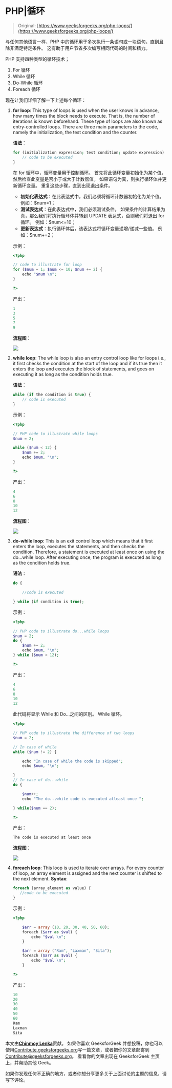 # PHP|循环

> Original: [https://www.geeksforgeeks.org/php-loops/](https://www.geeksforgeeks.org/php-loops/)

与任何其他语言一样，PHP 中的循环用于多次执行一条语句或一块语句，直到且除非满足特定条件。 这有助于用户节省多次编写相同代码的时间和精力。

PHP 支持四种类型的循环技术；

1.  For 循环
2.  While 循环
3.  Do-While 循环
4.  Foreach 循环

现在让我们详细了解一下上述每个循环：

1.  **for loop**: This type of loops is used when the user knows in advance, how many times the block needs to execute. That is, the number of iterations is known beforehand. These type of loops are also known as entry-controlled loops. There are three main parameters to the code, namely the initialization, the test condition and the counter.

    **语法**：

    ```php
    for (initialization expression; test condition; update expression) {
        // code to be executed
    }

    ```

    在 for 循环中，循环变量用于控制循环。 首先将此循环变量初始化为某个值，然后检查此变量是否小于或大于计数器值。 如果语句为真，则执行循环体并更新循环变量。 重复这些步骤，直到出现退出条件。

    *   **初始化表达式**：在此表达式中，我们必须将循环计数器初始化为某个值。 例如：$num=1；
    *   **测试表达式**：在此表达式中，我们必须测试条件。 如果条件的计算结果为真，那么我们将执行循环体并转到 UPDATE 表达式，否则我们将退出 for 循环。 例如：$num<=10；
    *   **更新表达式**：执行循环体后，该表达式将循环变量递增/递减一些值。 例如：$num+=2；

    示例：

    ```php
    <?php 

    // code to illustrate for loop
    for ($num = 1; $num <= 10; $num += 2) {
        echo "$num \n";
    } 

    ?>
    ```

    产出：

    ```php
    1
    3
    5
    7
    9

    ```

    **流程图**：

    ![](img/862b810b9582781bb838532bc8c03711.png)

2.  **while loop**: The while loop is also an entry control loop like for loops i.e., it first checks the condition at the start of the loop and if its true then it enters the loop and executes the block of statements, and goes on executing it as long as the condition holds true.

    **语法**：

    ```php
    while (if the condition is true) {
        // code is executed
    }

    ```

    示例：

    ```php
    <?php

    // PHP code to illustrate while loops
    $num = 2;

    while ($num < 12) {
        $num += 2;
        echo $num, "\n";
    }

    ?>
    ```

    产出：

    ```php
    4
    6
    8
    10
    12

    ```

    **流程图**：

    ![](img/dbfdf73ebf7174be08c9988aaf75cb88.png)

3.  **do-while loop**: This is an exit control loop which means that it first enters the loop, executes the statements, and then checks the condition. Therefore, a statement is executed at least once on using the do…while loop. After executing once, the program is executed as long as the condition holds true.

    **语法**：

    ```php
    do {

        //code is executed

    } while (if condition is true);

    ```

    示例：

    ```php
    <?php

    // PHP code to illustrate do...while loops
    $num = 2;
    do {
        $num += 2;
        echo $num, "\n";
    } while ($num < 12);

    ?>
    ```

    产出：

    ```php
    4
    6
    8
    10
    12

    ```

    此代码将显示 While 和 Do…之间的区别。 While 循环。

    ```php
    <?php

    // PHP code to illustrate the difference of two loops
    $num = 2;

    // In case of while
    while ($num != 2) {

        echo "In case of while the code is skipped";
        echo $num, "\n";

    }
    // In case of do...while
    do {

        $num++;
        echo "The do...while code is executed atleast once ";

    } while($num == 2);

    ?>
    ```

    产出：

    ```php
    The code is executed at least once 

    ```

    **流程图**：

    ![](img/94f10304b44ab077d05f98482e5e7638.png)

4.  **foreach loop**: This loop is used to iterate over arrays. For every counter of loop, an array element is assigned and the next counter is shifted to the next element.
    **Syntax**:

    ```php
    foreach (array_element as value) {
       //code to be executed
    }

    ```

    示例：

    ```php
    <?php

        $arr = array (10, 20, 30, 40, 50, 60);
        foreach ($arr as $val) { 
            echo "$val \n";
        }

        $arr = array ("Ram", "Laxman", "Sita");
        foreach ($arr as $val) { 
            echo "$val \n";
        }

    ?>
    ```

    产出：

    ```php
    10 
    20 
    30 
    40 
    50 
    60 
    Ram 
    Laxman 
    Sita 

    ```

本文由[**Chinmoy Lenka**](https://auth.geeksforgeeks.org/profile.php?user=lenkachinmoy&list=practice)贡献。 如果你喜欢 GeeksforGeek 并想投稿，你也可以使用[Contribute.geeksforgeeks.org](http://www.contribute.geeksforgeeks.org)写一篇文章，或者把你的文章邮寄到 Contribute@geeksforgeeks.org。 看看你的文章出现在 GeeksforGeek 主页上，并帮助其他 Geek。

如果你发现任何不正确的地方，或者你想分享更多关于上面讨论的主题的信息，请写下评论。